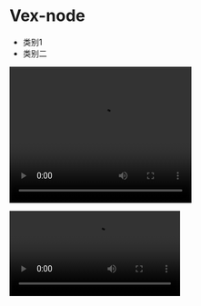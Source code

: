 # Vex-node

- 类别1
- 类别二


<video width="320" height="240" controls>
  <source src="https://v.qq.com/x/cover/mzc002008fcngwr/z0043xe9x5g.html" type="video/mp4">
</video>

<video src=""></video>


